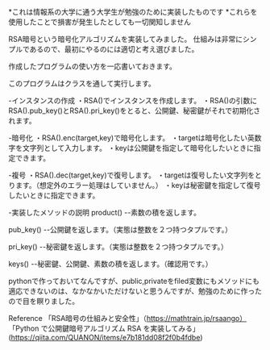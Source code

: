 *これは情報系の大学に通う大学生が勉強のために実装したものです
*これらを使用したことで損害が発生したとしても一切関知しません

RSA暗号という暗号化アルゴリズムを実装してみました。
仕組みは非常にシンプルであるので、最初にやるのには適切と考え選びました。

作成したプログラムの使い方を一応書いておきます。

このプログラムはクラスを通して実行します。

-インスタンスの作成
・RSA()でインスタンスを作成します。
・RSA()の引数にRSA().pub_key()とRSA().pri_key()をとると、公開鍵、秘密鍵がそれで初期化されます。

-暗号化
・RSA().enc(target,key)で暗号化します。
・targetは暗号化したい英数字を文字列として入力します。
・keyは公開鍵を指定して暗号化したいときに指定できます。

-複号
・RSA().dec(target,key)で復号します。
・targetは復号したい文字列をとります。（想定外のエラー処理はしていません。）
・keyは秘密鍵を指定して復号したいときに指定できます。

-実装したメソッドの説明
product()
--素数の積を返します。

pub_key()
--公開鍵を返します。（実態は整数を２つ持つタプルです。）

pri_key()
--秘密鍵を返します。（実態は整数を２つ持つタプルです。）

keys()
--秘密鍵、公開鍵、素数の積を返します。（確認用です。）


pythonで作っておいてなんですが、public,privateをfiled変数にもメソッドにも適応できないのは、なかなかいただけないと思うんですが、勉強のために作ったので目を瞑りました。

Reference
「RSA暗号の仕組みと安全性」（https://mathtrain.jp/rsaango）
「Python で公開鍵暗号アルゴリズム RSA を実装してみる」(https://qiita.com/QUANON/items/e7b181dd08f2f0b4fdbe)
